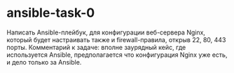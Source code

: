 # ansible-task-0
Написать Ansible-плейбук, для конфигурации веб-сервера Nginx, который будет настраивать также и firewall-правила, открыв 22, 80, 443 порты.
Комментарий к задаче: вполне заурядный кейс, где используется Ansible, предполагается что конфигурация Nginx уже есть, и дело только за Ansible.
